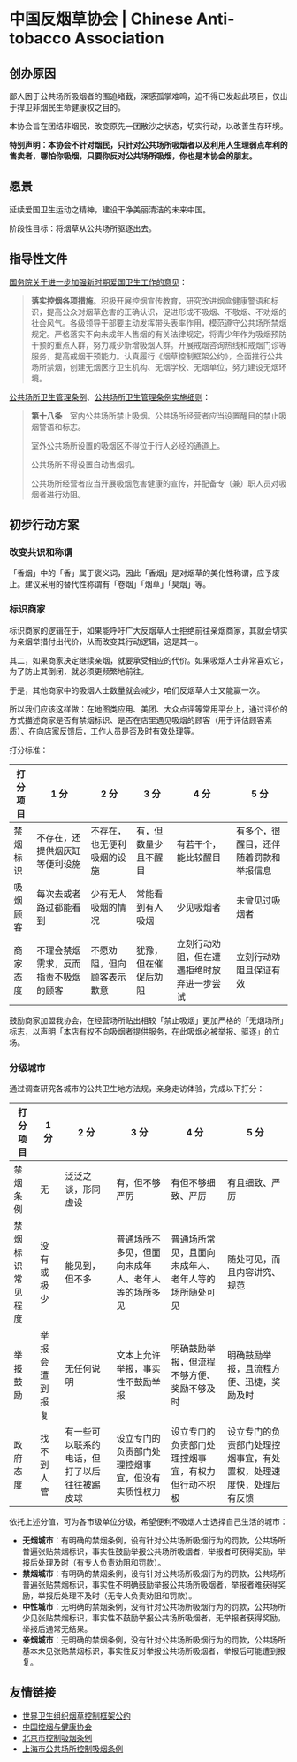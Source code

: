 # 中国反烟草协会 | Chinese Anti-tobacco Association

## 创办原因

鄙人困于公共场所吸烟者的围追堵截，深感孤掌难鸣，迫不得已发起此项目，仅出于捍卫非烟民生命健康权之目的。

本协会旨在团结非烟民，改变原先一团散沙之状态，切实行动，以改善生存环境。

**特别声明：本协会不针对烟民，只针对公共场所吸烟者以及利用人生理弱点牟利的售卖者，哪怕你吸烟，只要你反对公共场所吸烟，你也是本协会的朋友。**

## 愿景

延续爱国卫生运动之精神，建设干净美丽清洁的未来中国。

阶段性目标：将烟草从公共场所驱逐出去。

## 指导性文件

[国务院关于进一步加强新时期爱国卫生工作的意见](https://www.gov.cn/gongbao/content/2015/content_2806001.htm)：

> **落实控烟各项措施**。积极开展控烟宣传教育，研究改进烟盒健康警语和标识，提高公众对烟草危害的正确认识，促进形成不吸烟、不敬烟、不劝烟的社会风气。各级领导干部要主动发挥带头表率作用，模范遵守公共场所禁烟规定。严格落实不向未成年人售烟的有关法律规定，将青少年作为吸烟预防干预的重点人群，努力减少新增吸烟人群。开展戒烟咨询热线和戒烟门诊等服务，提高戒烟干预能力。认真履行《烟草控制框架公约》，全面推行公共场所禁烟，创建无烟医疗卫生机构、无烟学校、无烟单位，努力建设无烟环境。

[公共场所卫生管理条例](http://xzfg.moj.gov.cn/front/law/detail?LawID=1755)、[公共场所卫生管理条例实施细则](https://www.fxqhm.gov.cn/content/2023/797648.html)：

> **第十八条**　室内公共场所禁止吸烟。公共场所经营者应当设置醒目的禁止吸烟警语和标志。
>
> 室外公共场所设置的吸烟区不得位于行人必经的通道上。
>
> 公共场所不得设置自动售烟机。
>
> 公共场所经营者应当开展吸烟危害健康的宣传，并配备专（兼）职人员对吸烟者进行劝阻。

## 初步行动方案

### 改变共识和称谓

「香烟」中的「香」属于褒义词，因此「香烟」是对烟草的美化性称谓，应予废止。建议采用的替代性称谓有「卷烟」「烟草」「臭烟」等。

### 标识商家

标识商家的逻辑在于，如果能呼吁广大反烟草人士拒绝前往亲烟商家，其就会切实为亲烟举措付出代价，从而改变其行动逻辑，这是其一。

其二，如果商家决定继续亲烟，就要承受相应的代价。如果吸烟人士非常喜欢它，为了防止其倒闭，就必须更频繁地前往。

于是，其他商家中的吸烟人士数量就会减少，咱们反烟草人士又能赢一次。

所以我们应该这样做：在地图类应用、美团、大众点评等常用平台上，通过评价的方式描述商家是否有禁烟标识、是否在店里遇见吸烟的顾客（用于评估顾客素质）、在向店家反馈后，工作人员是否及时有效处理等。

打分标准：

| 打分项目 | 1 分                                 | 2 分                       | 3 分                 | 4 分                                       | 5 分                                   |
| -------- | ------------------------------------ | -------------------------- | -------------------- | ------------------------------------------ | -------------------------------------- |
| 禁烟标识 | 不存在，还提供烟灰缸等便利设施       | 不存在，也无便利吸烟的设施 | 有，但数量少且不醒目 | 有若干个，能比较醒目                       | 有多个，很醒目，还伴随着罚款和举报信息 |
| 吸烟顾客 | 每次去或者路过都能看到               | 少有无人吸烟的情况         | 常能看到有人吸烟     | 少见吸烟者                                 | 未曾见过吸烟者                         |
| 商家态度 | 不理会禁烟需求，反而指责不吸烟的顾客 | 不愿劝阻，但向顾客表示歉意 | 犹豫，但在催促后劝阻 | 立刻行动劝阻，但在遭遇拒绝时放弃进一步尝试 | 立刻行动劝阻且保证有效                 |

鼓励商家加盟我协会，在经营场所贴出相较「禁止吸烟」更加严格的「无烟场所」标志，以声明「本店有权不向吸烟者提供服务，在此吸烟必被举报、驱逐」的立场。

### 分级城市

通过调查研究各城市的公共卫生地方法规，亲身走访体验，完成以下打分：

| 打分项目         | 1 分           | 2 分                                         | 3 分                                               | 4 分                                                 | 5 分                                                               |
| ---------------- | -------------- | -------------------------------------------- | -------------------------------------------------- | ---------------------------------------------------- | ------------------------------------------------------------------ |
| 禁烟条例         | 无             | 泛泛之谈，形同虚设                           | 有，但不够严厉                                     | 有但不够细致、严厉                                   | 有且细致、严厉                                                     |
| 禁烟标识常见程度 | 没有或极少     | 能见到，但不多                               | 普通场所不多见，但面向未成年人、老年人等的场所多见 | 普通场所常见，且面向未成年人、老年人等的场所随处可见 | 随处可见，而且内容讲究、规范                                       |
| 举报鼓励         | 举报会遭到报复 | 无任何说明                                   | 文本上允许举报，事实性不鼓励举报                   | 明确鼓励举报，但流程不够方便、奖励不够及时           | 明确鼓励举报，且流程方便、迅捷，奖励及时                           |
| 政府态度         | 找不到人管     | 有一些可以联系的电话，但打了以后往往被踢皮球 | 设立专门的负责部门处理控烟事宜，但没有实质性权力   | 设立专门的负责部门处理控烟事宜，有权力但行动不积极   | 设立专门的负责部门处理控烟事宜，有处置权，处理速度快，处理后有反馈 |

依托上述分值，可为各市级单位分级，希望便利不吸烟人士选择自己生活的城市：

- **无烟城市**：有明确的禁烟条例，设有针对公共场所吸烟行为的罚款，公共场所普遍张贴禁烟标识，事实性鼓励举报公共场所吸烟者，举报者可获得奖励，举报后处理及时（有专人负责劝阻和罚款）。
- **禁烟城市**：有明确的禁烟条例，设有针对公共场所吸烟行为的罚款，公共场所普遍张贴禁烟标识，事实性不明确鼓励举报公共场所吸烟者，举报者难获得奖励，举报后处理不及时（无专人负责劝阻和罚款）。
- **中性城市**：无明确的禁烟条例，没有针对公共场所吸烟行为的罚款，公共场所少见张贴禁烟标识，事实性不鼓励举报公共场所吸烟者，无举报者获得奖励，举报后通常无结果。
- **亲烟城市**：无明确的禁烟条例，没有针对公共场所吸烟行为的罚款，公共场所基本未见张贴禁烟标识，事实性反对举报公共场所吸烟者，举报后可能遭到报复。

## 友情链接

- [世界卫生组织烟草控制框架公约](https://fctc.who.int/zh/convention)
- [中国控烟与健康协会](https://www.catcprc.org.cn/)
- [北京市控制吸烟条例](https://www.beijing.gov.cn/zhengce/dfxfg/202111/t20211103_2528426.html)
- [上海市公共场所控制吸烟条例](https://wsjkw.sh.gov.cn/sh1/20180525/0012-31558.html)
